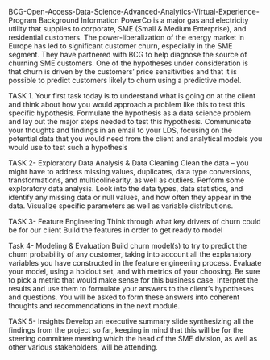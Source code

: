 BCG-Open-Access-Data-Science-Advanced-Analytics-Virtual-Experience-Program
Background Information PowerCo is a major gas and electricity utility that supplies to corporate, SME (Small & Medium Enterprise), and residential customers. The power-liberalization of the energy market in Europe has led to significant customer churn, especially in the SME segment. They have partnered with BCG to help diagnose the source of churning SME customers. One of the hypotheses under consideration is that churn is driven by the customers’ price sensitivities and that it is possible to predict customers likely to churn using a predictive model.

TASK 1. Your first task today is to understand what is going on at the client and think about how you would approach a problem like this to test this specific hypothesis. Formulate the hypothesis as a data science problem and lay out the major steps needed to test this hypothesis. Communicate your thoughts and findings in an email to your LDS, focusing on the potential data that you would need from the client and analytical models you would use to test such a hypothesis

TASK 2- Exploratory Data Analysis & Data Cleaning Clean the data – you might have to address missing values, duplicates, data type conversions, transformations, and multicolinearity, as well as outliers. Perform some exploratory data analysis. Look into the data types, data statistics, and identify any missing data or null values, and how often they appear in the data. Visualize specific parameters as well as variable distributions.

TASK 3- Feature Engineering Think through what key drivers of churn could be for our client Build the features in order to get ready to model

Task 4- Modeling & Evaluation Build churn model(s) to try to predict the churn probability of any customer, taking into account all the explanatory variables you have constructed in the feature engineering process. Evaluate your model, using a holdout set, and with metrics of your choosing. Be sure to pick a metric that would make sense for this business case. Interpret the results and use them to formulate your answers to the client’s hypotheses and questions. You will be asked to form these answers into coherent thoughts and recommendations in the next module.

TASK 5- Insights Develop an executive summary slide synthesizing all the findings from the project so far, keeping in mind that this will be for the steering committee meeting which the head of the SME division, as well as other various stakeholders, will be attending.
